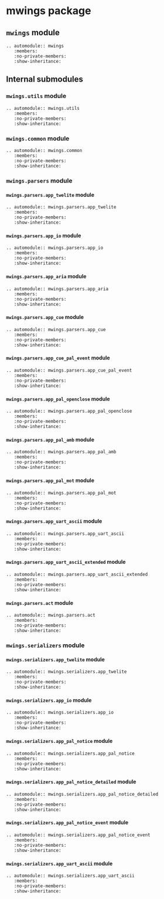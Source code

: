 # mwings package

## `mwings` module

```{eval-rst}
.. automodule:: mwings
   :members:
   :no-private-members:
   :show-inheritance:
```

## Internal submodules

### `mwings.utils` module

```{eval-rst}
.. automodule:: mwings.utils
   :members:
   :no-private-members:
   :show-inheritance:
```

### `mwings.common` module

```{eval-rst}
.. automodule:: mwings.common
   :members:
   :no-private-members:
   :show-inheritance:
```

### `mwings.parsers` module

#### `mwings.parsers.app_twelite` module

```{eval-rst}
.. automodule:: mwings.parsers.app_twelite
   :members:
   :no-private-members:
   :show-inheritance:
```

#### `mwings.parsers.app_io` module

```{eval-rst}
.. automodule:: mwings.parsers.app_io
   :members:
   :no-private-members:
   :show-inheritance:
```

#### `mwings.parsers.app_aria` module

```{eval-rst}
.. automodule:: mwings.parsers.app_aria
   :members:
   :no-private-members:
   :show-inheritance:
```

#### `mwings.parsers.app_cue` module

```{eval-rst}
.. automodule:: mwings.parsers.app_cue
   :members:
   :no-private-members:
   :show-inheritance:
```

#### `mwings.parsers.app_cue_pal_event` module

```{eval-rst}
.. automodule:: mwings.parsers.app_cue_pal_event
   :members:
   :no-private-members:
   :show-inheritance:
```

#### `mwings.parsers.app_pal_openclose` module

```{eval-rst}
.. automodule:: mwings.parsers.app_pal_openclose
   :members:
   :no-private-members:
   :show-inheritance:
```

#### `mwings.parsers.app_pal_amb` module

```{eval-rst}
.. automodule:: mwings.parsers.app_pal_amb
   :members:
   :no-private-members:
   :show-inheritance:
```

#### `mwings.parsers.app_pal_mot` module

```{eval-rst}
.. automodule:: mwings.parsers.app_pal_mot
   :members:
   :no-private-members:
   :show-inheritance:
```

#### `mwings.parsers.app_uart_ascii` module

```{eval-rst}
.. automodule:: mwings.parsers.app_uart_ascii
   :members:
   :no-private-members:
   :show-inheritance:
```

#### `mwings.parsers.app_uart_ascii_extended` module

```{eval-rst}
.. automodule:: mwings.parsers.app_uart_ascii_extended
   :members:
   :no-private-members:
   :show-inheritance:
```

#### `mwings.parsers.act` module

```{eval-rst}
.. automodule:: mwings.parsers.act
   :members:
   :no-private-members:
   :show-inheritance:
```

### `mwings.serializers` module

#### `mwings.serializers.app_twelite` module

```{eval-rst}
.. automodule:: mwings.serializers.app_twelite
   :members:
   :no-private-members:
   :show-inheritance:
```

#### `mwings.serializers.app_io` module

```{eval-rst}
.. automodule:: mwings.serializers.app_io
   :members:
   :no-private-members:
   :show-inheritance:
```

#### `mwings.serializers.app_pal_notice` module

```{eval-rst}
.. automodule:: mwings.serializers.app_pal_notice
   :members:
   :no-private-members:
   :show-inheritance:
```

#### `mwings.serializers.app_pal_notice_detailed` module

```{eval-rst}
.. automodule:: mwings.serializers.app_pal_notice_detailed
   :members:
   :no-private-members:
   :show-inheritance:
```

#### `mwings.serializers.app_pal_notice_event` module

```{eval-rst}
.. automodule:: mwings.serializers.app_pal_notice_event
   :members:
   :no-private-members:
   :show-inheritance:
```

#### `mwings.serializers.app_uart_ascii` module

```{eval-rst}
.. automodule:: mwings.serializers.app_uart_ascii
   :members:
   :no-private-members:
   :show-inheritance:
```
